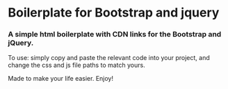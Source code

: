 # Boilerplate for Bootstrap and jquery

### A simple html boilerplate with CDN links for the Bootstrap and jQuery.

To use: simply copy and paste the relevant code into your project, and change the css and js file paths to match yours.

Made to make your life easier. Enjoy!

